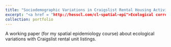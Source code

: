 ```yaml
---
title: "Sociodemographic Variations in Craigslist Rental Housing Activity in King County, WA"
excerpt: "<a href = "http://hesscl.com/cl-spatial-epi">Ecological correlates of scraped rental listings.</a>"
collection: portfolio
---
```


A working paper (for my spatial epidemiology course) about ecological variations with Craigslist rental unit listings.